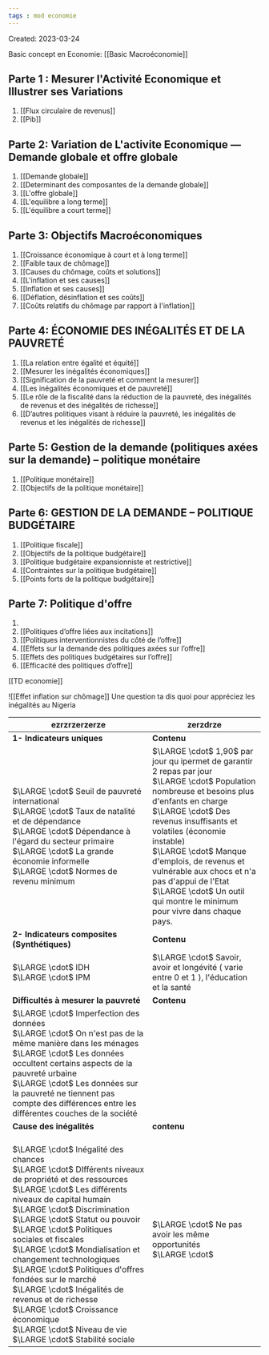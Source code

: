 ```yaml
---
tags : mod economie
---
```


Created: 2023-03-24

Basic concept en Economie:
[[Basic Macroéconomie]] 

##  Parte 1 :  Mesurer l'Activité Economique et Illustrer ses Variations
1. [[Flux circulaire de revenus]] 
2. [[Pib]] 

## Parte 2: Variation de L'activite Economique — Demande globale et offre globale 
 1. [[Demande globale]] 
 2. [[Determinant des composantes de la demande globale]] 
 3. [[L'offre globale]] 
 4. [[L'equilibre a long terme]]
 5. [[L'équilibre a court terme]]

## Parte 3: Objectifs Macroéconomiques
1. [[Croissance économique à court et à long terme]] 
2. [[Faible taux de chômage]] 
3. [[Causes du chômage, coûts et solutions]] 
4. [[L'inflation et ses causes]] 
5. [[Inflation et ses causes]] 
6. [[Déflation, désinflation et ses coûts]] 
7. [[Coûts relatifs du chômage par rapport à l'inflation]] 

## Parte 4: ÉCONOMIE DES INÉGALITÉS ET DE LA PAUVRETÉ
1. [[La relation entre égalité et équité]] 
2. [[Mesurer les inégalités économiques]]
3. [[Signification de la pauvreté et comment la mesurer]] 
4. [[Les inégalités économiques et de pauvreté]] 
5. [[Le rôle de la fiscalité dans la réduction de la pauvreté, des inégalités de revenus et des inégalités de richesse]] 
6. [[D’autres politiques visant à réduire la pauvreté, les inégalités de revenus et les inégalités de richesse]] 

## Parte 5: Gestion de la demande (politiques axées sur la demande) – politique monétaire
1. [[Politique monétaire]] 
2. [[Objectifs de la politique monétaire]] 

## Parte 6: GESTION DE LA DEMANDE – POLITIQUE BUDGÉTAIRE
1. [[Politique fiscale]]
2. [[Objectifs de la politique budgétaire]] 
3. [[Politique budgétaire expansionniste et restrictive]] 
4. [[Contraintes sur la politique budgétaire]] 
5. [[Points forts de la politique budgétaire]] 


## Parte 7: Politique d'offre
1. 
2. [[Politiques d’offre liées aux incitations]] 
3. [[Politiques interventionnistes du côté de l’offre]]
4. [[Effets sur la demande des politiques axées sur l’offre]] 
5. [[Effets des politiques budgétaires sur l’offre]] 
6. [[Efficacité des politiques d’offre]] 


[[TD economie]] 

![[Effet inflation sur chômage]]
 Une question ta dis quoi pour appréciez les inégalités au Nigeria




| ezrzrzerzerze                                                                                                                                                                                                                                                                                                                     | zerzdrze                                                                                                                                                                                                                                                                                                                                                                                                               |     
| --------------------------------------------------------------------------------------------------------------------------------------------------------------------------------------------------------------------------------------------------------------------------------------------------------------------------------- | ---------------------------------------------------------------------------------------------------------------------------------------------------------------------------------------------------------------------------------------------------------------------------------------------------------------------------------------------------------------------------------------------------------------------- |
| **1- Indicateurs uniques**                                                                                                                                                                                                                                                                                                        | **Contenu**                                                                                                                                                                                                                                                                                                                                                                                                            |         
| $\LARGE \cdot$ Seuil de pauvreté international <br> $\LARGE \cdot$ Taux de natalité et de dépendance <br> $\LARGE \cdot$ Dépendance à l'égard du secteur primaire <br> $\LARGE \cdot$ La grande économie informelle <br> $\LARGE \cdot$ Normes de revenu minimum                                                                  | $\LARGE \cdot$ 1,90$ par jour qu ipermet de garantir 2 repas par jour <br> $\LARGE \cdot$ Population nombreuse et besoins plus d'enfants en charge <br> $\LARGE \cdot$ Des revenus insuffisants et volatiles (économie instable) <br> $\LARGE \cdot$ Manque d'emplois, de revenus et vulnérable aux chocs et n'a pas d'appui de l'Etat <br> $\LARGE \cdot$ Un outil qui montre le minimum pour vivre dans chaque pays. |     |     |     |
| **2- Indicateurs composites (Synthétiques)**                                                                                                                                                                                                                                                                                      | **Contenu**                                                                                                                                                                                                                                                                                                                                                                                                           |
| $\LARGE \cdot$ IDH <br> $\LARGE \cdot$ IPM                                                                                                                                                                                                                                                                                        | $\LARGE \cdot$ Savoir, avoir et longévité ( varie entre 0 et 1 ), l'éducation et la santé                                                                                                                                                                                                                                                                                                                                   |
| **Difficultés à mesurer la pauvreté**                                                                                                                                                                                                                                                                                             | **Contenu**                                                                                                                                                                                                                                                                                                                                                                                                               |
| $\LARGE \cdot$ Imperfection des données <br> $\LARGE \cdot$ On n'est pas de la même manière dans les ménages <br> $\LARGE \cdot$ Les données occultent certains aspects de la pauvreté urbaine <br> $\LARGE \cdot$ Les données sur la pauvreté ne tiennent pas compte des différences entre les différentes couches de la société |                                                                                                                                                                                                                                                                                                                                                                                                                        |     |     |     |
| **Cause des inégalités**                                                                                                                                                                                                                                                                                                          | **contenu**                                                                                                                                                                                                                                                                                                                                                                                                               |
| <br> $\LARGE \cdot$ Inégalité des chances <br> $\LARGE \cdot$ DIfférents niveaux de propriété et des ressources <br> $\LARGE \cdot$ Les différents niveaux de capital humain <br> $\LARGE \cdot$ Discrimination <br>$\LARGE \cdot$ Statut ou pouvoir <br> $\LARGE \cdot$ Politiques sociales et fiscales <br> $\LARGE \cdot$ Mondialisation et changement technologiques <br> $\LARGE \cdot$ Politiques d'offres fondées sur le marché <br> $\LARGE \cdot$ Inégalités de revenus et de richesse <br> $\LARGE \cdot$ Croissance économique <br>$\LARGE \cdot$ Niveau de vie <br> $\LARGE \cdot$ Stabilité sociale | $\LARGE \cdot$ Ne pas avoir les même opportunités <br> $\LARGE \cdot$ |                                                                                                                                                                                                                                                                                                                                  |                                                                                                                                                                                                                                                                                                                                                                                                                        |     |     |     |

 
